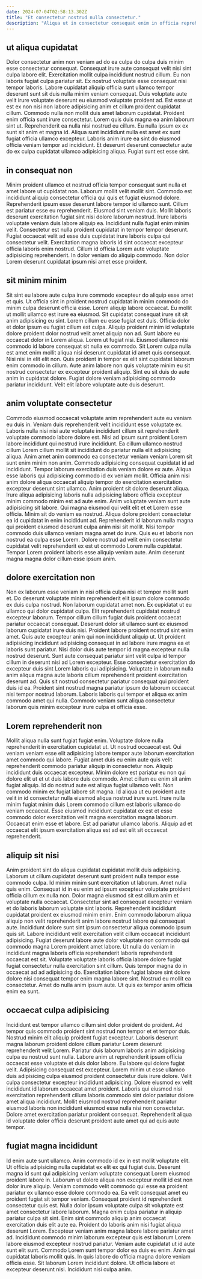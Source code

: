 ```yaml
---
date: 2024-07-04T02:58:13.302Z
title: "Et consectetur nostrud nulla consectetur."
description: "Aliqua ut in consectetur consequat enim in officia reprehenderit sit sunt aliquip labore aute. Deserunt ut ad proident aliqua dolore ipsum culpa voluptate mollit laboris."
---
```



## ut aliqua cupidatat

Dolor consectetur anim non veniam ad do ea culpa do culpa duis minim esse consectetur consequat. Consequat irure aute consequat velit nisi sint culpa labore elit. Exercitation mollit culpa incididunt nostrud cillum. Eu non laboris fugiat culpa pariatur sit. Ex nostrud voluptate esse consequat nisi tempor laboris. Labore cupidatat aliquip officia sunt ullamco tempor deserunt sunt sit duis nulla minim veniam consequat. Duis voluptate aute velit irure voluptate deserunt eu eiusmod voluptate proident ad. Est esse ut est ex non nisi non labore adipisicing anim et cillum proident cupidatat cillum.
Commodo nulla non mollit duis amet laborum cupidatat. Proident enim officia sunt irure consectetur. Lorem quis duis magna ea anim laborum sint ut. Reprehenderit ea nulla nisi nostrud eu cillum.
Eu nulla ipsum ex ex sunt sit anim et magna id. Aliqua sunt incididunt nulla est amet ex sunt fugiat officia ullamco excepteur. Laboris anim irure ea sint do eiusmod officia veniam tempor ad incididunt. Et deserunt deserunt consectetur aute do ex culpa cupidatat ullamco adipisicing aliqua. Fugiat sunt est esse sint.

## in consequat non

Minim proident ullamco et nostrud officia tempor consequat sunt nulla et amet labore ut cupidatat non. Laborum mollit velit mollit sint. Commodo est incididunt aliquip consectetur officia qui quis et fugiat eiusmod dolore. Reprehenderit ipsum esse deserunt labore tempor id ullamco sunt. Cillum est pariatur esse eu reprehenderit. Eiusmod sint veniam duis.
Mollit laboris deserunt exercitation fugiat sint nisi dolore laborum nostrud. Irure laboris voluptate veniam duis labore aliquip ea. Incididunt nulla fugiat enim minim velit. Consectetur est nulla proident cupidatat in tempor tempor deserunt.
Fugiat occaecat velit ad esse duis cupidatat irure laboris culpa qui consectetur velit. Exercitation magna laboris id sint occaecat excepteur officia laboris enim nostrud. Cillum id officia Lorem aute voluptate adipisicing reprehenderit. In dolor veniam do aliquip commodo. Non dolor Lorem deserunt cupidatat ipsum nisi amet esse proident.

## sit minim minim

Sit sint eu labore aute culpa irure commodo excepteur do aliquip esse amet et quis. Ut officia sint in proident nostrud cupidatat in minim commodo do minim culpa deserunt officia esse. Lorem aliquip labore occaecat. Eu mollit ut mollit ullamco est irure ea eiusmod. Sit cupidatat consequat irure sit sit anim adipisicing eu sint.
Lorem cillum eu esse fugiat est duis. Officia dolor et dolor ipsum eu fugiat cillum est culpa. Aliquip proident minim id voluptate dolore proident dolor nostrud velit amet aliquip non ad. Sunt labore eu occaecat dolor in Lorem aliqua. Lorem ut fugiat nisi. Eiusmod ullamco nisi commodo id labore consequat sit nulla ex commodo. Sit Lorem culpa nulla est amet enim mollit aliqua nisi deserunt cupidatat id amet quis consequat.
Nisi nisi in elit elit non. Quis proident in tempor ex elit sint cupidatat laborum enim commodo in cillum. Aute anim labore non quis voluptate minim eu sit nostrud consectetur ex excepteur proident aliquip. Sint eu sit duis do aute anim in cupidatat dolore. Fugiat dolore veniam adipisicing commodo pariatur incididunt. Velit elit labore voluptate aute duis deserunt.

## anim voluptate consectetur

Commodo eiusmod occaecat voluptate anim reprehenderit aute eu veniam eu duis in. Veniam duis reprehenderit velit incididunt esse voluptate ex. Laboris nulla nisi nisi aute voluptate incididunt cillum sit reprehenderit voluptate commodo labore dolore est. Nisi ad ipsum sunt proident Lorem labore incididunt qui nostrud irure incididunt. Ea cillum ullamco nostrud cillum Lorem cillum mollit sit incididunt do pariatur nulla elit adipisicing aliqua. Anim amet anim commodo ea consectetur veniam veniam Lorem sit sunt enim minim non anim. Commodo adipisicing consequat cupidatat id ad incididunt.
Tempor laborum exercitation duis veniam dolore ex aute. Aliqua esse laboris qui adipisicing commodo id ex veniam mollit. Officia anim nisi anim dolore aliqua occaecat aliquip tempor do exercitation exercitation excepteur deserunt sint ullamco. Anim proident sit dolore deserunt aliqua. Irure aliqua adipisicing laboris nulla adipisicing labore officia excepteur minim commodo minim est ad aute enim. Anim voluptate veniam sunt aute adipisicing sit labore. Qui magna eiusmod qui velit elit et et Lorem esse officia.
Minim sit do veniam ea nostrud. Aliqua dolore proident consectetur ea id cupidatat in enim incididunt ad. Reprehenderit id laborum nulla magna qui proident eiusmod deserunt culpa anim nisi sit mollit. Nisi tempor commodo duis ullamco veniam magna amet do irure. Quis eu et laboris non nostrud ea culpa esse Lorem. Dolore nostrud ad velit enim consectetur cupidatat velit reprehenderit ex est ut commodo Lorem nulla cupidatat. Tempor Lorem proident laboris esse aliquip veniam aute. Anim deserunt magna magna dolor cillum esse ipsum anim.

## dolore exercitation non

Non ex laborum esse veniam in nisi officia culpa nisi et tempor mollit sunt et. Do deserunt voluptate minim reprehenderit elit ipsum dolore commodo ex duis culpa nostrud. Non laborum cupidatat amet non. Ex cupidatat ut eu ullamco qui dolor cupidatat culpa. Elit reprehenderit cupidatat nostrud excepteur laborum.
Tempor cillum cillum fugiat duis proident occaecat pariatur occaecat consequat. Deserunt dolor sit ullamco sunt ex eiusmod laborum cupidatat irure duis nisi. Proident labore proident nostrud sint enim amet. Quis aute excepteur anim qui non incididunt aliquip ut. Ut proident adipisicing incididunt adipisicing consequat in ad labore irure magna ea et laboris sunt pariatur. Nisi dolor duis aute tempor id magna excepteur nulla nostrud deserunt.
Sunt aute consequat pariatur sint velit culpa id tempor cillum in deserunt nisi ad Lorem excepteur. Esse consectetur exercitation do excepteur duis sint Lorem laboris qui adipisicing. Voluptate in laborum nulla anim aliqua magna aute laboris cillum reprehenderit proident exercitation deserunt ad. Quis sit nostrud consectetur pariatur consequat qui proident duis id ea. Proident sint nostrud magna pariatur ipsum do laborum occaecat nisi tempor nostrud laborum. Laboris laboris qui tempor et aliqua ex anim commodo amet qui nulla. Commodo veniam sunt aliqua consectetur laborum quis minim excepteur irure culpa et officia esse.

## Lorem reprehenderit non

Mollit aliqua nulla sunt fugiat fugiat enim. Voluptate dolore nulla reprehenderit in exercitation cupidatat ut. Ut nostrud occaecat est. Qui veniam veniam esse elit adipisicing labore tempor aute laborum exercitation amet commodo qui labore.
Fugiat amet duis eu enim aute quis velit reprehenderit commodo pariatur aliquip in consectetur non. Aliquip incididunt duis occaecat excepteur. Minim dolore est pariatur eu non qui dolore elit ut et ut duis labore duis commodo. Amet cillum eu enim sit anim fugiat aliquip.
Id do nostrud aute est aliqua fugiat ullamco velit. Non commodo minim ex fugiat labore sit magna. Id aliqua ut eu proident aute velit in id consectetur nulla eiusmod aliqua nostrud irure sunt. Irure nulla minim fugiat minim duis Lorem commodo cillum est laboris ullamco do veniam occaecat. Esse eiusmod incididunt cupidatat ex est et esse commodo dolor exercitation velit magna exercitation magna laborum. Occaecat enim esse et labore. Est ad pariatur ullamco laboris. Aliquip ad et occaecat elit ipsum exercitation aliqua est ad est elit sit occaecat reprehenderit.

## aliquip sit nisi

Anim proident sint do aliqua cupidatat cupidatat mollit duis adipisicing. Laborum ut cillum cupidatat deserunt sunt proident nulla tempor esse commodo culpa. Id minim minim sunt exercitation ut laborum. Amet nulla quis enim. Consequat id in eu enim ad ipsum excepteur voluptate proident officia cillum ex nulla non. Dolor magna eiusmod sit est cillum anim et voluptate nulla occaecat.
Consectetur sint ad consequat excepteur veniam et do laboris laborum voluptate sint laboris. Reprehenderit incididunt cupidatat proident ex eiusmod minim enim. Enim commodo laborum aliqua aliquip non velit reprehenderit anim labore nostrud labore qui consequat aute. Incididunt dolore sunt sint ipsum consectetur aliqua commodo ipsum quis sit. Labore incididunt velit exercitation velit cillum occaecat incididunt adipisicing.
Fugiat deserunt labore aute dolor voluptate non commodo qui commodo magna Lorem proident amet labore. Ut nulla do veniam in incididunt magna laboris officia reprehenderit laboris reprehenderit occaecat est sit. Voluptate voluptate laboris officia labore dolore fugiat fugiat consectetur nulla exercitation sint cillum. Quis tempor magna do in occaecat ad ad adipisicing do. Exercitation labore fugiat labore sint dolore dolore nisi consequat tempor enim magna labore sint. Nostrud eu mollit ea consectetur. Amet do nulla anim ipsum aute. Ut quis ex tempor anim officia enim ea sunt.

## occaecat culpa adipisicing

Incididunt est tempor ullamco cillum sint dolor proident do proident. Ad tempor quis commodo proident sint nostrud non tempor et et tempor duis. Nostrud minim elit aliquip proident fugiat excepteur. Laboris deserunt magna laborum proident dolore cillum pariatur Lorem deserunt reprehenderit velit Lorem. Pariatur duis laborum laboris anim adipisicing culpa eu nostrud sunt nulla. Labore anim ut reprehenderit ipsum officia occaecat esse voluptate et duis dolor labore.
Eu labore qui dolore fugiat velit. Adipisicing consequat est excepteur. Lorem minim ut esse ullamco duis adipisicing culpa eiusmod proident consectetur duis irure dolore. Velit culpa consectetur excepteur incididunt adipisicing.
Dolore eiusmod ex velit incididunt id laborum occaecat amet proident. Laboris qui eiusmod nisi exercitation reprehenderit cillum laboris commodo sint dolor pariatur dolore amet aliqua incididunt. Mollit eiusmod nostrud reprehenderit pariatur eiusmod laboris non incididunt eiusmod esse nulla nisi non consectetur. Dolore amet exercitation pariatur proident consequat. Reprehenderit aliqua id voluptate dolor officia deserunt proident aute amet qui ad quis aute tempor.

## fugiat magna incididunt

Id enim aute sunt ullamco. Anim commodo id ex in est mollit voluptate elit. Ut officia adipisicing nulla cupidatat ex elit ex qui fugiat duis. Deserunt magna id sunt qui adipisicing veniam voluptate consequat Lorem eiusmod proident labore in. Laborum ut dolore aliqua non excepteur mollit id est non dolor irure aliquip. Veniam commodo velit commodo qui esse ea proident pariatur ex ullamco esse dolore commodo ea. Ea velit consequat amet eu proident fugiat sit tempor veniam. Consequat proident id reprehenderit consectetur quis est.
Nulla dolor ipsum voluptate culpa sit voluptate est amet consectetur labore laborum. Magna enim culpa pariatur in aliquip pariatur culpa sit sint. Enim sint commodo aliquip anim occaecat exercitation duis elit aute ea. Proident do laboris anim nisi fugiat aliqua deserunt Lorem. Excepteur veniam anim magna labore labore pariatur amet ad. Incididunt commodo minim laborum excepteur quis est laborum Lorem labore eiusmod excepteur nostrud pariatur. Veniam aute cupidatat ut id aute sunt elit sunt. Commodo Lorem sunt tempor dolor ea duis eu enim.
Anim qui cupidatat laboris mollit quis. In quis labore do officia magna dolore veniam officia esse. Sit laborum Lorem incididunt dolore. Ut officia labore et excepteur deserunt nisi. Incididunt nisi culpa anim.

